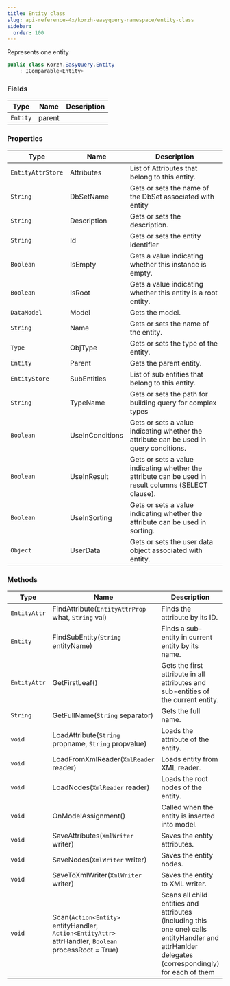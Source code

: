 ```yaml
---
title: Entity class
slug: api-reference-4x/korzh-easyquery-namespace/entity-class
sidebar:
  order: 100
---
```


Represents one entity
```csharp
public class Korzh.EasyQuery.Entity
    : IComparable<Entity>

```

### Fields

| Type | Name | Description | 
| --- | --- | --- | 
| `Entity` | parent |  | 


### Properties

| Type | Name | Description | 
| --- | --- | --- | 
| `EntityAttrStore` | Attributes | List of Attributes that belong to this entity. | 
| `String` | DbSetName | Gets or sets the name of the DbSet associated with entity | 
| `String` | Description | Gets or sets the description. | 
| `String` | Id | Gets or sets the entity identifier | 
| `Boolean` | IsEmpty | Gets a value indicating whether this instance is empty. | 
| `Boolean` | IsRoot | Gets a value indicating whether this entity is a root entity. | 
| `DataModel` | Model | Gets the model. | 
| `String` | Name | Gets or sets the name of the entity. | 
| `Type` | ObjType | Gets or sets the type of the entity. | 
| `Entity` | Parent | Gets the parent entity. | 
| `EntityStore` | SubEntities | List of sub entities that belong to this entity. | 
| `String` | TypeName | Gets or sets the path for building query for complex types | 
| `Boolean` | UseInConditions | Gets or sets a value indicating whether the attribute can be used in query conditions. | 
| `Boolean` | UseInResult | Gets or sets a value indicating whether the attribute can be used in result columns (SELECT clause). | 
| `Boolean` | UseInSorting | Gets or sets a value indicating whether the attribute can be used in sorting. | 
| `Object` | UserData | Gets or sets the user data object associated with entity. | 


### Methods

| Type | Name | Description | 
| --- | --- | --- | 
| `EntityAttr` | FindAttribute(`EntityAttrProp` what, `String` val) | Finds the attribute by its ID. | 
| `Entity` | FindSubEntity(`String` entityName) | Finds a sub-entity in current entity by its name. | 
| `EntityAttr` | GetFirstLeaf() | Gets the first attribute in all attributes and sub-entities of the current entity. | 
| `String` | GetFullName(`String` separator) | Gets the full name. | 
| `void` | LoadAttribute(`String` propname, `String` propvalue) | Loads the attribute of the entity. | 
| `void` | LoadFromXmlReader(`XmlReader` reader) | Loads entity from XML reader. | 
| `void` | LoadNodes(`XmlReader` reader) | Loads the root nodes of the entity. | 
| `void` | OnModelAssignment() | Called when the entity is inserted into model. | 
| `void` | SaveAttributes(`XmlWriter` writer) | Saves the entity attributes. | 
| `void` | SaveNodes(`XmlWriter` writer) | Saves the entity nodes. | 
| `void` | SaveToXmlWriter(`XmlWriter` writer) | Saves the entity to XML writer. | 
| `void` | Scan(`Action<Entity>` entityHandler, `Action<EntityAttr>` attrHandler, `Boolean` processRoot = True) | Scans all child entities and attributes (including this one one) calls entityHandler and attrHanlder delegates (correspondingly) for each of them |
